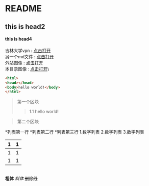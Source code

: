 # README
## this is  head2
#### this is head4
吉林大学vpn    :   [  点击打开](https://vpns.jlu.edu.cn/login)\
另一个md文件 : [点击打开](englishwork1.md)\
外站图像 : [点击打开](https://img2.baidu.com/it/u=3422851443,1970326440&fm=253&fmt=auto&app=138&f=JPEG?w=400&h=300)\
本目录图像 : [点击打开](1.png)\
```html
<html>
<head></head>
<body>hello world!</body>
</html>
```
> 第一个区块
>>1.1
hello world!

>第二个区块

*列表第一行
*列表第二行
*列表第三行
1.数字列表
2.数字列表
3.数字列表

|  1  |  1  |
| --- | --- |
| 1   | 1   |
| 1   | 1   |
\
**粗体**  *斜体*  ~~删除线~~
